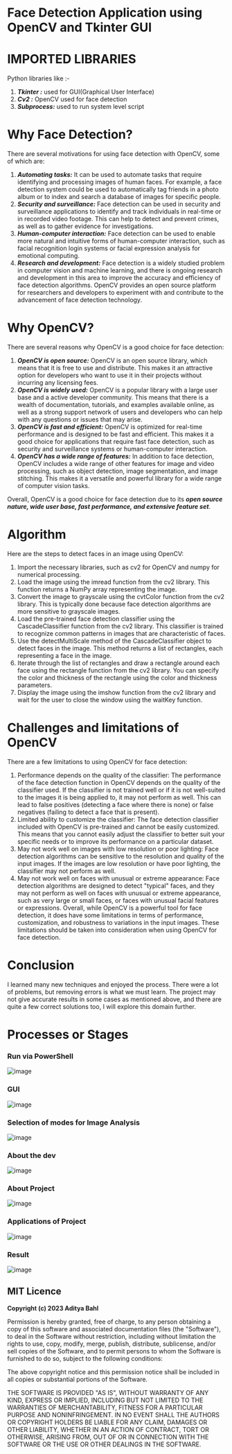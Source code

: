 # Face Detection Application using OpenCV and Tkinter GUI

# IMPORTED LIBRARIES

Python libraries like :-

1. **_Tkinter :_** used for GUI(Graphical User Interface)
2. **_Cv2 :_** OpenCV used for face detection
3. **_Subprocess:_** used to run system level script

# Why Face Detection?

There are several motivations for using face detection with OpenCV, some of which are:

1. **_Automating tasks:_** It can be used to automate tasks that require identifying and processing images of human faces. For example, a face detection system could be used to automatically tag friends in a photo album or to index and search a database of images for specific people.
2. **_Security and surveillance:_** Face detection can be used in security and surveillance
   applications to identify and track individuals in real-time or in recorded video footage. This can help to detect and prevent crimes, as well as to gather evidence for investigations.
3. **_Human-computer interaction:_** Face detection can be used to enable more natural and intuitive forms of human-computer interaction, such as facial recognition login systems or facial expression analysis for emotional computing.
4. **_Research and development:_** Face detection is a widely studied problem in computer vision and machine learning, and there is ongoing research and development in this area to improve the accuracy and efficiency of face detection algorithms. OpenCV provides an open source platform for researchers and developers to experiment with and contribute to the advancement of face detection technology.

# Why OpenCV?

There are several reasons why OpenCV is a good choice for face detection:

1. **_OpenCV is open source:_** OpenCV is an open source library, which means that it is free to use and distribute. This makes it an attractive option for developers who want to use it in their projects without incurring any licensing fees.
2. **_OpenCV is widely used:_** OpenCV is a popular library with a large user base and a active developer community. This means that there is a wealth of documentation, tutorials, and examples available online, as well as a strong support network of users and developers who can help with any questions or issues that may arise.
3. **_OpenCV is fast and efficient:_** OpenCV is optimized for real-time performance and is designed to be fast and efficient. This makes it a good choice for applications that require fast face detection, such as security and surveillance systems or human-computer interaction.
4. **_OpenCV has a wide range of features:_** In addition to face detection, OpenCV includes a wide range of other features for image and video processing, such as object detection, image segmentation, and image stitching. This makes it a versatile and powerful library for a wide range of computer vision tasks.

Overall, OpenCV is a good choice for face detection due to its **_open source nature, wide user base, fast performance, and extensive feature set_**.

# Algorithm

Here are the steps to detect faces in an image using OpenCV:

1. Import the necessary libraries, such as cv2 for OpenCV and numpy for numerical processing.
2. Load the image using the imread function from the cv2 library. This function returns a
   NumPy array representing the image.
3. Convert the image to grayscale using the cvtColor function from the cv2 library. This is
   typically done because face detection algorithms are more sensitive to grayscale images.
4. Load the pre-trained face detection classifier using the CascadeClassifier function from the
   cv2 library. This classifier is trained to recognize common patterns in images that are
   characteristic of faces.
5. Use the detectMultiScale method of the CascadeClassifier object to detect faces in the
   image. This method returns a list of rectangles, each representing a face in the image.
6. Iterate through the list of rectangles and draw a rectangle around each face using the
   rectangle function from the cv2 library. You can specify the color and thickness of the
   rectangle using the color and thickness parameters.
7. Display the image using the imshow function from the cv2 library and wait for the user to
   close the window using the waitKey function.

# Challenges and limitations of OpenCV

There are a few limitations to using OpenCV for face detection:

1. Performance depends on the quality of the classifier: The performance of the face detection
   function in OpenCV depends on the quality of the classifier used. If the classifier is not
   trained well or if it is not well-suited to the images it is being applied to, it may not perform
   as well. This can lead to false positives (detecting a face where there is none) or false
   negatives (failing to detect a face that is present).
2. Limited ability to customize the classifier: The face detection classifier included with OpenCV
   is pre-trained and cannot be easily customized. This means that you cannot easily adjust the
   classifier to better suit your specific needs or to improve its performance on a particular
   dataset.
3. May not work well on images with low resolution or poor lighting: Face detection algorithms
   can be sensitive to the resolution and quality of the input images. If the images are low
   resolution or have poor lighting, the classifier may not perform as well.
4. May not work well on faces with unusual or extreme appearance: Face detection algorithms
   are designed to detect "typical" faces, and they may not perform as well on faces with
   unusual or extreme appearance, such as very large or small faces, or faces with unusual
   facial features or expressions.
   Overall, while OpenCV is a powerful tool for face detection, it does have some limitations in terms of
   performance, customization, and robustness to variations in the input images. These limitations
   should be taken into consideration when using OpenCV for face detection.

# Conclusion

I learned many new techniques and enjoyed the process. There were a lot of problems, but
removing errors is what we must learn. The project may not give accurate results in some cases as
mentioned above, and there are quite a few correct solutions too, I will explore this domain further.

# Processes or Stages

### Run via PowerShell

![image](https://github.com/AdityaBahl/Face-Detection-using-OpenCV/blob/master/Steps/1.png)

### GUI

![image](https://github.com/AdityaBahl/Face-Detection-using-OpenCV/blob/master/Steps/2.png)

### Selection of modes for Image Analysis

![image](https://github.com/AdityaBahl/Face-Detection-using-OpenCV/blob/master/Steps/3.png)

### About the dev

![image](https://github.com/AdityaBahl/Face-Detection-using-OpenCV/blob/master/Steps/6.png)

### About Project

![image](https://github.com/AdityaBahl/Face-Detection-using-OpenCV/blob/master/Steps/4.png)

### Applications of Project

![image](https://github.com/AdityaBahl/Face-Detection-using-OpenCV/blob/master/Steps/5.png)

### Result

![image](https://github.com/AdityaBahl/Face-Detection-using-OpenCV/blob/master/Steps/7.png)

## MIT Licence

**Copyright (c) 2023 Aditya Bahl**

Permission is hereby granted, free of charge, to any person obtaining a copy of this software and associated documentation files (the "Software"), to deal in the Software without restriction, including without limitation the rights to use, copy, modify, merge, publish, distribute, sublicense, and/or sell copies of the Software, and to permit persons to whom the Software is furnished to do so, subject to the following conditions:

The above copyright notice and this permission notice shall be included in all copies or substantial portions of the Software.

THE SOFTWARE IS PROVIDED "AS IS", WITHOUT WARRANTY OF ANY KIND, EXPRESS OR IMPLIED, INCLUDING BUT NOT LIMITED TO THE WARRANTIES OF MERCHANTABILITY, FITNESS FOR A PARTICULAR PURPOSE AND NONINFRINGEMENT. IN NO EVENT SHALL THE AUTHORS OR COPYRIGHT HOLDERS BE LIABLE FOR ANY CLAIM, DAMAGES OR OTHER LIABILITY, WHETHER IN AN ACTION OF CONTRACT, TORT OR OTHERWISE, ARISING FROM, OUT OF OR IN CONNECTION WITH THE SOFTWARE OR THE USE OR OTHER DEALINGS IN THE SOFTWARE.
